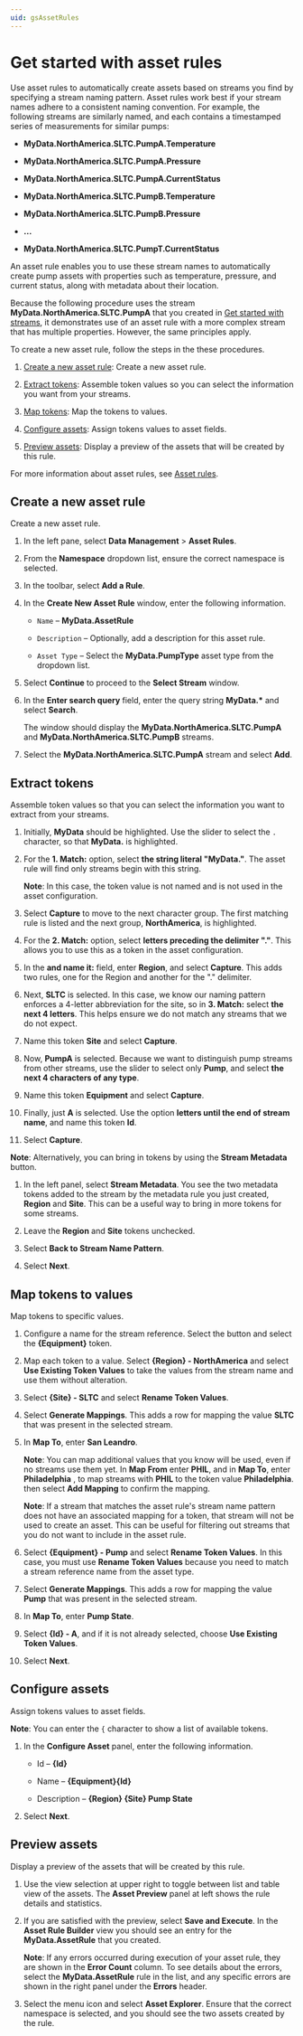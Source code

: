 ```yaml
---
uid: gsAssetRules
---
```


# Get started with asset rules

Use asset rules to automatically create assets based on streams you find by specifying a stream naming pattern. Asset rules work best if your stream names adhere to a consistent naming convention. For example, the following streams are similarly named, and each contains a timestamped series of measurements for similar pumps:

- **MyData.NorthAmerica.SLTC.PumpA.Temperature**
 
- **MyData.NorthAmerica.SLTC.PumpA.Pressure**
 
- **MyData.NorthAmerica.SLTC.PumpA.CurrentStatus**
 
- **MyData.NorthAmerica.SLTC.PumpB.Temperature**
 
- **MyData.NorthAmerica.SLTC.PumpB.Pressure**
 
- **...**
 
- **MyData.NorthAmerica.SLTC.PumpT.CurrentStatus**

An asset rule enables you to use these stream names to automatically create pump assets with properties such as temperature, pressure, and current status, along with metadata about their location.

Because the following procedure uses the stream **MyData.NorthAmerica.SLTC.PumpA** that you created in  [Get started with streams](xref:gsStreams), it demonstrates use of an asset rule with a more complex stream that has multiple properties. However, the same principles apply.

To create a new asset rule, follow the steps in the these procedures.

1. [Create a new asset rule](#create-a-new-asset-rule): Create a new asset rule.

2. [Extract tokens](#extract-tokens): Assemble token values so you can select the information you want from your streams. 

3. [Map tokens](#map-tokens-to-values): Map the tokens to values.

4. [Configure assets](#configure-assets): Assign tokens values to asset fields.

5. [Preview assets](#preview-assets): Display a preview of the assets that will be created by this rule. 

For more information about asset rules, see [Asset rules](xref:ccAssetRules).

## Create a new asset rule 

Create a new asset rule.

1. In the left pane, select  **Data Management** > **Asset Rules**.

1. From the **Namespace** dropdown list, ensure the correct namespace is selected.

1. In the toolbar, select **Add a Rule**.

1. In the **Create New Asset Rule** window, enter the following information.

   - `Name` &ndash; **MyData.AssetRule**
   
   - `Description` &ndash; Optionally, add a description for this asset rule.
   
   - `Asset Type` &ndash; Select the **MyData.PumpType** asset type from the dropdown list.

1. Select **Continue** to proceed to the **Select Stream** window.

1. In the **Enter search query** field, enter the query string **MyData.\*** and select **Search**. 

   The window should display the **MyData.NorthAmerica.SLTC.PumpA** and **MyData.NorthAmerica.SLTC.PumpB** streams. 

1. Select the **MyData.NorthAmerica.SLTC.PumpA** stream and select **Add**.

## Extract tokens

Assemble token values so that you can select the information you want to extract from your streams. 

1. Initially, **MyData** should be highlighted. Use the slider to select the `.` character, so that **MyData.** is highlighted.

1. For the **1. Match:** option, select **the string literal "MyData."**. The asset rule will find only streams begin with this string. 

   **Note**:  In this case, the token value is not named and is not used in the asset configuration. 
   
1. Select **Capture** to move to the next character group. The first matching rule is listed and the next group, **NorthAmerica**, is highlighted. 

1. For the **2. Match:** option, select **letters preceding the delimiter "."**. This allows you to use this as a token in the asset configuration. 

1. In the **and name it:** field, enter **Region**, and select **Capture**. This adds two rules, one for the Region and another for the "." delimiter. 

1. Next, **SLTC** is selected. In this case, we know our naming pattern enforces a 4-letter abbreviation for the site, so in **3. Match:** select **the next 4 letters**. This helps ensure we do not match any streams that we do not expect. 

1. Name this token **Site** and select **Capture**.

1. Now, **PumpA** is selected. Because we want to distinguish pump streams from other streams, use the slider to select only **Pump**, and select **the next 4 characters of any type**. 

1. Name this token **Equipment** and select **Capture**.

1. Finally, just **A** is selected. Use the option **letters until the end of stream name**, and name this token **Id**. 

1. Select **Capture**.

**Note**: Alternatively, you can bring in tokens by using the **Stream Metadata** button. 

1. In the left panel, select **Stream Metadata**. You see the two metadata tokens added to the stream by the metadata rule you just created, **Region** and **Site**. This can be a useful way to bring in more tokens for some streams. 

1. Leave the **Region** and **Site** tokens unchecked.

1. Select **Back to Stream Name Pattern**.

1. Select **Next**.

## Map tokens to values 

Map tokens to specific values. 

1. Configure a name for the stream reference. Select the button and select the **{Equipment}** token.

1. Map each token to a value. Select **{Region} - NorthAmerica** and select **Use Existing Token Values** to take the values from the stream name and use them without alteration.

1. Select **{Site} - SLTC** and select **Rename Token Values**. 

1. Select **Generate Mappings**. This adds a row for mapping the value **SLTC** that was present in the selected stream. 

1. In **Map To**, enter **San Leandro**.

   **Note**: You can map additional values that you know will be used, even if no streams use them yet. In **Map From** enter **PHIL**, and in **Map To**, enter **Philadelphia** , to map streams with **PHIL** to the token value **Philadelphia**. then select **Add Mapping** to confirm the mapping.

   **Note**: If a stream that matches the asset rule's stream name pattern does not have an associated mapping for a token, that stream will not be used to create an asset. This can be useful for filtering out streams that you do not want to include in the asset rule.

1. Select **{Equipment} - Pump** and select **Rename Token Values**. In this case, you must use **Rename Token Values** because you need to match a stream reference name from the asset type. 

1. Select **Generate Mappings**. This adds a row for mapping the value **Pump** that was present in the selected stream. 

1. In **Map To**, enter **Pump State**.

1. Select **{Id} - A**, and if it is not already selected, choose **Use Existing Token Values**. 

1. Select **Next**.

## Configure assets

Assign tokens values to asset fields. 

**Note**: You can enter  the `{` character to show a list of available tokens. 

1. In the **Configure Asset** panel, enter the following information.

   - Id &ndash; **{Id}**

   - Name &ndash; **{Equipment}{Id}**

   - Description &ndash; **{Region} {Site} Pump State**
 
1. Select  **Next**.

## Preview assets

Display a preview of the assets that will be created by this rule. 

1. Use the view selection at upper right to toggle between list and table view of the assets. The **Asset Preview** panel at left shows the rule details and statistics. 

1. If you are satisfied with the preview, select **Save and Execute**. In the **Asset Rule Builder** view you should see an entry for the **MyData.AssetRule** that you created.

   **Note**: If any errors occurred during execution of your asset rule, they are shown in the **Error Count** column. To see details about the errors, select the **MyData.AssetRule** rule in the list, and any specific errors are shown in the right panel under the **Errors** header.

1. Select the menu icon and select **Asset Explorer**. Ensure that the correct namespace is selected, and you should see the two assets created by the rule.
